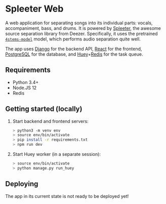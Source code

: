 # Spleeter Web
A web application for separating songs into its individual parts: vocals, accompaniment, bass, and drums. It is powered by [Spleeter](https://github.com/deezer/spleeter), the awesome source separation library from Deezer. Specifically, it uses the pretrained [`4stems-model`](https://github.com/deezer/spleeter/wiki/3.-Models#pretrained-model) model, which performs audio separation quite well.

The app uses [Django](https://www.djangoproject.com/) for the backend API, [React](https://reactjs.org/) for the frontend, [PostgreSQL](https://www.postgresql.org/) for the database, and [Huey](https://huey.readthedocs.io/en/latest/)+[Redis](https://redis.io/) for the task queue.

## Requirements
* Python 3.4+
* Node.JS 12
* Redis

## Getting started (locally)
1. Start backend and frontend servers:
    ```sh
    > python3 -m venv env
    > source env/bin/activate
    > pip install -r requirements.txt
    > npm run dev
    ```

2. Start Huey worker (in a separate session):
    ```sh
    > source env/bin/activate
    > python manage.py run_huey
    ```

## Deploying
The app in its current state is not ready to be deployed yet!
